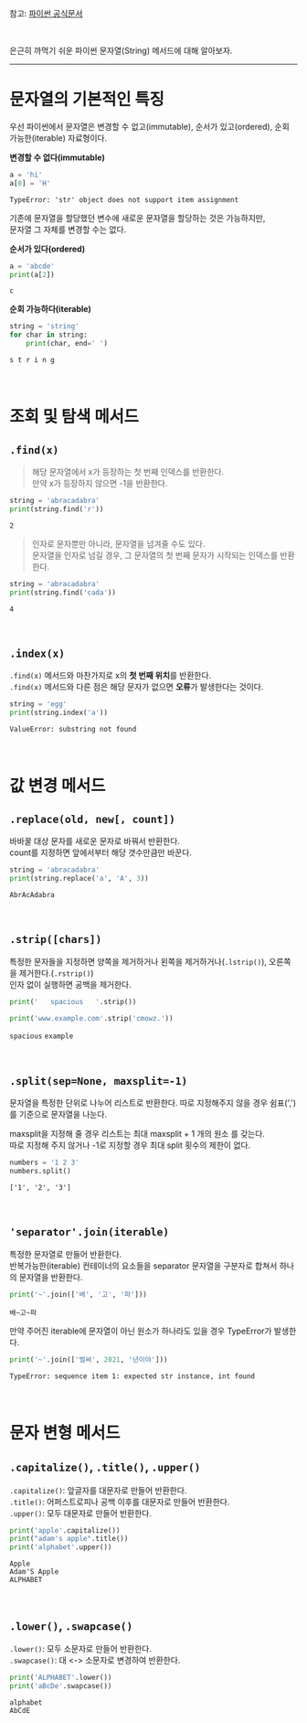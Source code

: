 참고: [파이썬 공식문서](https://docs.python.org/3/library/stdtypes.html)

<br>

은근히 까먹기 쉬운 파이썬 문자열(String) 메서드에 대해 알아보자.

---

# 문자열의 기본적인 특징

우선 파이썬에서 문자열은 변경할 수 없고(immutable), 순서가 있고(ordered), 순회 가능한(iterable) 자료형이다.

**변경할 수 없다(immutable)**

```python
a = 'hi'
a[0] = 'H'
```

`TypeError: 'str' object does not support item assignment`

기존에 문자열을 할당했던 변수에 새로운 문자열을 할당하는 것은 가능하지만,  
문자열 그 자체를 변경할 수는 없다.

**순서가 있다(ordered)**

```python
a = 'abcde'
print(a[2])
```

`c`

**순회 가능하다(iterable)**

```python
string = 'string'
for char in string:
	print(char, end=' ')
```

`s t r i n g`

<br>

# 조회 및 탐색 메서드

## `.find(x)`

> 해당 문자열에서 x가 등장하는 첫 번째 인덱스를 반환한다.  
> 만약 x가 등장하지 않으면 -1을 반환한다.

```python
string = 'abracadabra'
print(string.find('r'))
```

`2`

> 인자로 문자뿐만 아니라, 문자열을 넘겨줄 수도 있다.  
> 문자열을 인자로 넘길 경우, 그 문자열의 첫 번째 문자가 시작되는 인덱스를 반환한다.

```python
string = 'abracadabra'
print(string.find('cada'))
```

`4`

<br>

## `.index(x)`

`.find(x)` 메서드와 마찬가지로 x의 **첫 번째 위치**를 반환한다.  
`.find(x)` 메서드와 다른 점은 해당 문자가 없으면 **오류**가 발생한다는 것이다.

```python
string = 'egg'
print(string.index('a'))
```

`ValueError: substring not found`

<br>

# 값 변경 메서드

## `.replace(old, new[, count])`

바바꿀 대상 문자를 새로운 문자로 바꿔서 반환한다.  
count를 지정하면 앞에서부터 해당 갯수만큼만 바꾼다.

```python
string = 'abracadabra'
print(string.replace('a', 'A', 3))
```

`AbrAcAdabra`

<br>

## `.strip([chars])`

특정한 문자들을 지정하면 양쪽을 제거하거나 왼쪽을 제거하거나(`.lstrip()`), 오른쪽을 제거한다.(`.rstrip()`)  
인자 없이 실행하면 공백을 제거한다.

```python
print('   spacious   '.strip())

print('www.example.com'.strip('cmowz.'))

```

`spacious`
`example`

<br>

## `.split(sep=None, maxsplit=-1)`

문자열을 특정한 단위로 나누어 리스트로 반환한다.
따로 지정해주지 않을 경우 쉼표(',')를 기준으로 문자열을 나눈다.

maxsplit을 지정해 줄 경우 리스트는 최대 maxsplit + 1 개의 원소
를 갖는다.  
따로 지정해 주지 않거나 -1로 지정할 경우 최대 split 횟수의 제한이 없다.

```python
numbers = '1 2 3'
numbers.split()
```

`['1', '2', '3']`

<br>

## `'separator'.join(iterable)`

특정한 문자열로 만들어 반환한다.  
 반복가능한(iterable) 컨테이너의 요소들을 separator 문자열을 구분자로 합쳐서 하나의 문자열을 반환한다.

```python
print('~'.join(['배', '고', '파']))
```

`배~고~파`

만약 주어진 iterable에 문자열이 아닌 원소가 하나라도 있을 경우 TypeError가 발생한다.

```python
print('~'.join(['벌써', 2021, '년이야']))
```

`TypeError: sequence item 1: expected str instance, int found `

<br>

# 문자 변형 메서드

## `.capitalize()`, `.title()`, `.upper()`

`.capitalize()`: 앞글자를 대문자로 만들어 반환한다.  
`.title()`: 어퍼스트로피나 공백 이후를 대문자로 만들어 반환한다.  
`.upper()`: 모두 대문자로 만들어 반환한다.

```python
print('apple'.capitalize())
print("adam's apple".title())
print('alphabet'.upper())
```

`Apple`  
`Adam'S Apple`  
`ALPHABET`

<br>

## `.lower()`, `.swapcase()`

`.lower()`: 모두 소문자로 만들어 반환한다.  
`.swapcase()`: 대 <-> 소문자로 변경하여 반환한다.

```python
print('ALPHABET'.lower())
print('aBcDe'.swapcase())
```

`alphabet`  
`AbCdE`
